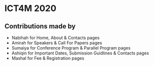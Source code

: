 # ICT4M 2020

## Contributions made by

- Nabihah for Home, About & Contacts pages
- Amirah for Speakers & Call For Papers pages
- Sumaiya for Conference Program & Parallel Program pages
- Ashiqin for Important Dates, Submission Guidlines & Contacts pages
- Mashal for Fee & Registration pages

